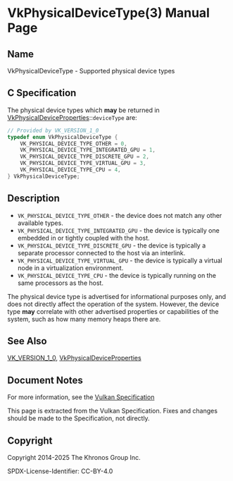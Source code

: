 # VkPhysicalDeviceType(3) Manual Page

## Name

VkPhysicalDeviceType - Supported physical device types



## [](#_c_specification)C Specification

The physical device types which **may** be returned in [VkPhysicalDeviceProperties](https://registry.khronos.org/vulkan/specs/latest/man/html/VkPhysicalDeviceProperties.html)::`deviceType` are:

```c++
// Provided by VK_VERSION_1_0
typedef enum VkPhysicalDeviceType {
    VK_PHYSICAL_DEVICE_TYPE_OTHER = 0,
    VK_PHYSICAL_DEVICE_TYPE_INTEGRATED_GPU = 1,
    VK_PHYSICAL_DEVICE_TYPE_DISCRETE_GPU = 2,
    VK_PHYSICAL_DEVICE_TYPE_VIRTUAL_GPU = 3,
    VK_PHYSICAL_DEVICE_TYPE_CPU = 4,
} VkPhysicalDeviceType;
```

## [](#_description)Description

- `VK_PHYSICAL_DEVICE_TYPE_OTHER` - the device does not match any other available types.
- `VK_PHYSICAL_DEVICE_TYPE_INTEGRATED_GPU` - the device is typically one embedded in or tightly coupled with the host.
- `VK_PHYSICAL_DEVICE_TYPE_DISCRETE_GPU` - the device is typically a separate processor connected to the host via an interlink.
- `VK_PHYSICAL_DEVICE_TYPE_VIRTUAL_GPU` - the device is typically a virtual node in a virtualization environment.
- `VK_PHYSICAL_DEVICE_TYPE_CPU` - the device is typically running on the same processors as the host.

The physical device type is advertised for informational purposes only, and does not directly affect the operation of the system. However, the device type **may** correlate with other advertised properties or capabilities of the system, such as how many memory heaps there are.

## [](#_see_also)See Also

[VK\_VERSION\_1\_0](https://registry.khronos.org/vulkan/specs/latest/man/html/VK_VERSION_1_0.html), [VkPhysicalDeviceProperties](https://registry.khronos.org/vulkan/specs/latest/man/html/VkPhysicalDeviceProperties.html)

## [](#_document_notes)Document Notes

For more information, see the [Vulkan Specification](https://registry.khronos.org/vulkan/specs/latest/html/vkspec.html#VkPhysicalDeviceType)

This page is extracted from the Vulkan Specification. Fixes and changes should be made to the Specification, not directly.

## [](#_copyright)Copyright

Copyright 2014-2025 The Khronos Group Inc.

SPDX-License-Identifier: CC-BY-4.0